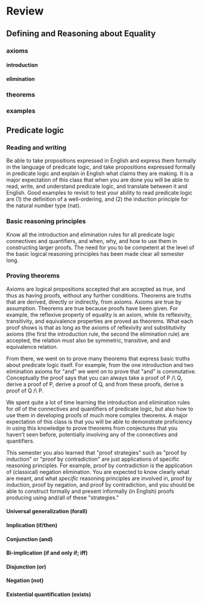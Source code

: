 # Review

## Defining and Reasoning about Equality

### axioms

#### introduction

#### elimination

### theorems

### examples

## Predicate logic

### Reading and writing

Be able to take propositions expressed in English and express them formally in the language of predicate logic, and take propositions expressed formally in predicate logic and explain in English what claims they are making. It is a major expectation of this class that when you are done you will be able to read, write, and understand predicate logic, and translate between it and English. Good examples to revisit to test your ability to read predicate logic are (1) the definition of a well-ordering, and (2) the induction principle for the natural number type (nat).

### Basic reasoning principles

Know all the introduction and elimination rules for all predicate logic connectives and quantifiers, and when, why, and how to use them in constructing larger proofs. The need for you to be competent at the level of the basic logical reasoning principles has been made clear all semester long.

### Proving theorems

Axioms are logical propositions accepted that are accepted as true, and thus as having proofs, without any further conditions. Theorems are truths that are derived, directly or indirectly, from axioms. Axioms are true by assumption. Theorems are true because proofs have been given. For example, the reflexive property of equality is an axiom, while its reflexivity, transitivity, and equivalence properties are proved as theorems. What each proof shows is that as long as the axioms of reflexivity and substitutivity axioms (the first the introduction rule, the second the elimination rule) are accepted, the relation must also be symmetric, transitive, and and equivalence relation.

From there, we went on to prove many theorems that express basic truths about predicate logic itself. For example, from the one introduction and two elimination axioms for "and" we went on to prove that "and" is commutative. Conceptually the proof says that you can always take a proof of P /\ Q, derive a proof of P, derive a proof of Q, and from these proofs, derive a proof of Q /\ P.

We spent quite a lot of time learning the introduction and elimination rules for *all* of the connectives and quantifiers of predicate logic, but also how to use them in developing proofs of much more complex theorems. A major expectation of this class is that you will be able to demonstrate proficiency in using this knowledge to prove theorems from conjectures that you haven't seen before, potentially involving any of the connectives and quantifiers.

This semester you also learned that "proof strategies" such as "proof by induction" or "proof by contradiction" are just applications of specific reasoning principles. For example, proof by contradiction is the application of (classical) negation elimination.   You are expected to know clearly what are meant, and what *specific* reasoning principles are involved in, proof by induction, proof by negation, and proof by contradiction, and you should be able to construct formally and present informally (in English) proofs producing using and/all of these "strategies."
#### Universal generalization (forall)

#### Implication (if/then)

#### Conjunction (and)

#### Bi-implication (if and only if; iff)

#### Disjunction (or)

#### Negation (not)

#### Existential quantification (exists)
